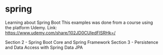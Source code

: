# spring
Learning about Spring Boot
This examples was done from a course using the platform Udemy.
Link: https://www.udemy.com/share/102JD0CUIedFlSRHk=/

Section 2 - Spring Boot Core and Spring Framework
Section 3 - Persistence and Data Access with Spring Data JPA